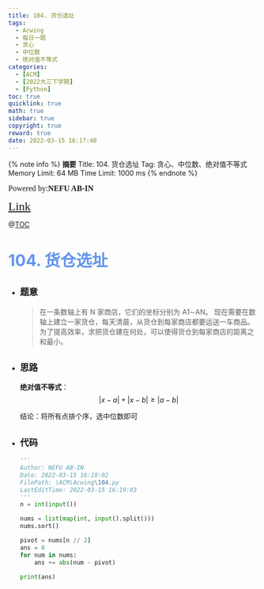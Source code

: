 ```yaml
---
title: 104. 货仓选址
tags:
  - Acwing
  - 每日一题
  - 贪心
  - 中位数
  - 绝对值不等式
categories:
  - [ACM]
  - [2022大三下学期]
  - [Python]
toc: true
quicklink: true
math: true
sidebar: true
copyright: true
reward: true
date: 2022-03-15 16:17:40
---
```



{% note info %}
**摘要**
Title: 104. 货仓选址
Tag: 贪心、中位数、绝对值不等式
Memory Limit: 64 MB
Time Limit: 1000 ms
{% endnote %}
<!-- more -->

<font size=3 face=楷体>Powered by:**NEFU AB-IN**</font>

<font color=#FFA500 size=5 face=楷体>[Link](https://www.acwing.com/problem/content/106/)</font>

@[TOC](文章目录)

# <font color=#6495ED size=6>104. 货仓选址</font>

* ## <font size=4 face=粗体>题意</font>

  >在一条数轴上有 N 家商店，它们的坐标分别为 A1∼AN。
  >现在需要在数轴上建立一家货仓，每天清晨，从货仓到每家商店都要运送一车商品。
  >为了提高效率，求把货仓建在何处，可以使得货仓到每家商店的距离之和最小。

* ## <font size=4 face=粗体>思路</font>

  **绝对值不等式**：
  $$
  |x- a| + |x-b| \ge |a-b|
  $$
  
  结论：将所有点排个序，选中位数即可

* ## <font size=4 face=粗体>代码</font>

  ```python
  '''
  Author: NEFU AB-IN
  Date: 2022-03-15 16:19:02
  FilePath: \ACM\Acwing\104.py
  LastEditTime: 2022-03-15 16:19:03
  '''
  n = int(input())

  nums = list(map(int, input().split()))
  nums.sort()

  pivot = nums[n // 2]
  ans = 0
  for num in nums:
      ans += abs(num - pivot)

  print(ans)
  ```